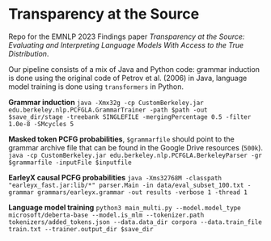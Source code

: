 # Transparency at the Source
Repo for the EMNLP 2023 Findings paper _Transparency at the Source: Evaluating and Interpreting Language Models With Access to the True Distribution_.

Our pipeline consists of a mix of Java and Python code: grammar induction is done using the original code of Petrov et al. (2006) in Java, language model training is done using `transformers` in Python.

**Grammar induction** 
`java -Xmx32g -cp CustomBerkeley.jar edu.berkeley.nlp.PCFGLA.GrammarTrainer -path $path -out $save_dir/stage -treebank SINGLEFILE -mergingPercentage 0.5 -filter 1.0e-8 -SMcycles 5`

**Masked token PCFG probabilities**, `$grammarfile` should point to the grammar archive file that can be found in the Google Drive resources (`500k`).
`java -cp CustomBerkeley.jar edu.berkeley.nlp.PCFGLA.BerkeleyParser -gr $grammarfile -inputFile $inputfile`

**EarleyX causal PCFG probabilities**
`java -Xms32768M -classpath "earleyx_fast.jar:lib/*" parser.Main -in data/eval_subset_100.txt -grammar grammars/earleyx.grammar -out results -verbose 1 -thread 1`

**Language model training**
`python3 main_multi.py --model.model_type microsoft/deberta-base --model.is_mlm --tokenizer.path tokenizers/added_tokens.json --data.data_dir corpora --data.train_file train.txt --trainer.output_dir $save_dir`
